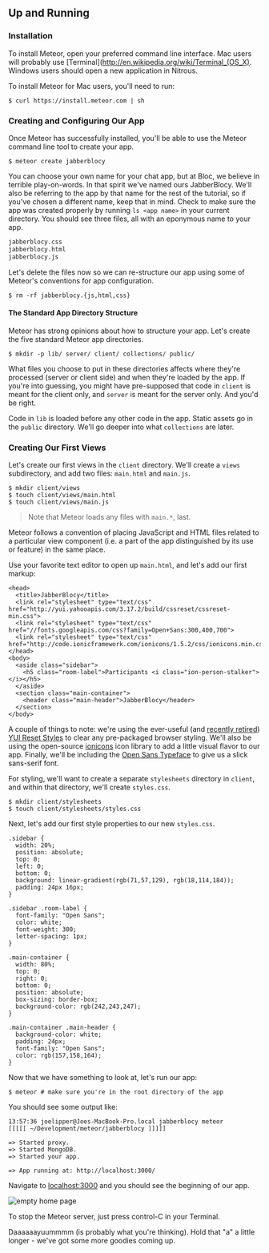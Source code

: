 ## Up and Running

### Installation

To install Meteor, open your preferred command line interface. Mac users will probably use [Terminal](http://en.wikipedia.org/wiki/Terminal_(OS_X). Windows users should open a new application in Nitrous.

To install Meteor for Mac users, you'll need to run:

```bash(Terminal)
$ curl https://install.meteor.com | sh
```

### Creating and Configuring Our App

Once Meteor has successfully installed, you'll be able to use the Meteor command line tool to create your app.

```bash(Terminal)
$ meteor create jabberblocy
```

You can choose your own name for your chat app, but at Bloc, we believe in terrible play-on-words. In that spirit we've named ours JabberBlocy. We'll also be referring to the app by that name for the rest of the tutorial, so if you've chosen a different name, keep that in mind. Check to make sure the app was created properly by running `ls <app name>` in your current directory. You should see three files, all with an eponymous name to your app.

```bash
jabberblocy.css
jabberblocy.html
jabberblocy.js
```

Let's delete the files now so we can re-structure our app using some of Meteor's conventions for app configuration.

```bash(Terminal)
$ rm -rf jabberblocy.{js,html,css}
```

#### The Standard App Directory Structure

Meteor has strong opinions about how to structure your app. Let's create the five standard Meteor app directories.

```bash(Terminal)
$ mkdir -p lib/ server/ client/ collections/ public/
```

What files you choose to put in these directories affects where they're processed (server or client side) and when they're loaded by the app. If you're into guessing, you might have pre-supposed that code in `client` is meant for the client only, and `server` is meant for the server only. And you'd be right.

Code in `lib` is loaded before any other code in the app. Static assets go in the `public` directory. We'll go deeper into what `collections` are later.

### Creating Our First Views
Let's create our first views in the `client` directory. We'll create a `views` subdirectory, and add two files: `main.html` and `main.js`.

```bash(Terminal)
$ mkdir client/views
$ touch client/views/main.html
$ touch client/views/main.js
```

> Note that Meteor loads any files with `main.*`, last.

Meteor follows a convention of placing JavaScript and HTML files related to a particular view component (i.e. a part of the app distinguished by its use or feature) in the same place.

Use your favorite text editor to open up `main.html`, and let's add our first markup:

```html(client/views/main.html)
<head>
  <title>JabberBlocy</title>
  <link rel="stylesheet" type="text/css" href="http://yui.yahooapis.com/3.17.2/build/cssreset/cssreset-min.css">
  <link rel="stylesheet" type="text/css" href="//fonts.googleapis.com/css?family=Open+Sans:300,400,700">
  <link rel="stylesheet" type="text/css" href="http://code.ionicframework.com/ionicons/1.5.2/css/ionicons.min.css">
</head>
<body>
  <aside class="sidebar">
    <h5 class="room-label">Participants <i class="ion-person-stalker"></i></h5>
  </aside>
  <section class="main-container">
    <header class="main-header">JabberBlocy</header>
  </section>
</body>
```

A couple of things to note: we're using the ever-useful (and [recently retired](http://yahooeng.tumblr.com/post/96098168666/important-announcement-regarding-yui)) [YUI Reset Styles](http://yuilibrary.com/yui/docs/cssreset/) to clear any pre-packaged browser styling. We'll also be using the open-source [ionicons](http://ionicons.com/) icon library to add a little visual flavor to our app. Finally, we'll be including the [Open Sans Typeface](https://www.google.com/fonts/specimen/Open+Sans) to give us a slick sans-serif font.

For styling, we'll want to create a separate `stylesheets` directory in `client`, and within that directory, we'll create `styles.css`.

```bash(Terminal)
$ mkdir client/stylesheets
$ touch client/stylesheets/styles.css
```

Next, let's add our first style properties to our new `styles.css`.

```css(client/stylesheets/styles.css)
.sidebar {
  width: 20%;
  position: absolute;
  top: 0;
  left: 0;
  bottom: 0;
  background: linear-gradient(rgb(71,57,129), rgb(18,114,184));
  padding: 24px 16px;
}

.sidebar .room-label {
  font-family: "Open Sans";
  color: white;
  font-weight: 300;
  letter-spacing: 1px;
}

.main-container {
  width: 80%;
  top: 0;
  right: 0;
  bottom: 0;
  position: absolute;
  box-sizing: border-box;
  background-color: rgb(242,243,247);
}

.main-container .main-header {
  background-color: white;
  padding: 24px;
  font-family: "Open Sans";
  color: rgb(157,158,164);
}
```

Now that we have something to look at, let's run our app:

```bash(Terminal)
$ meteor # make sure you're in the root directory of the app
```

You should see some output like:
```
13:57:36 joelipper@Joes-MacBook-Pro.local jabberblocy meteor
[[[[[ ~/Development/meteor/jabberblocy ]]]]]

=> Started proxy.
=> Started MongoDB.
=> Started your app.

=> App running at: http://localhost:3000/
```

Navigate to [localhost:3000](http://localhost:3000/) and you should see the beginning  of our app.

![empty home page](https://dl.dropboxusercontent.com/u/10788831/Meteor%20Chat%20Assets/beginning_home_page.png)

To stop the Meteor server, just press control-C in your Terminal.

Daaaaaayuummmm (is probably what you're thinking). Hold that "a" a little longer - we've got some more goodies coming up.
